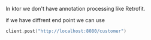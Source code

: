 In ktor we don't have annotation processing like Retrofit.

if we have diffrent end point we can use 
```kotlin
client.post("http://localhost:8080/customer") 
```
